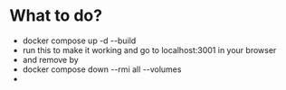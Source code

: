 # What to do?

- docker compose up -d --build 
- run this to make it working and go to localhost:3001 in your browser 
- and remove by 
- docker compose down --rmi all --volumes
- 


